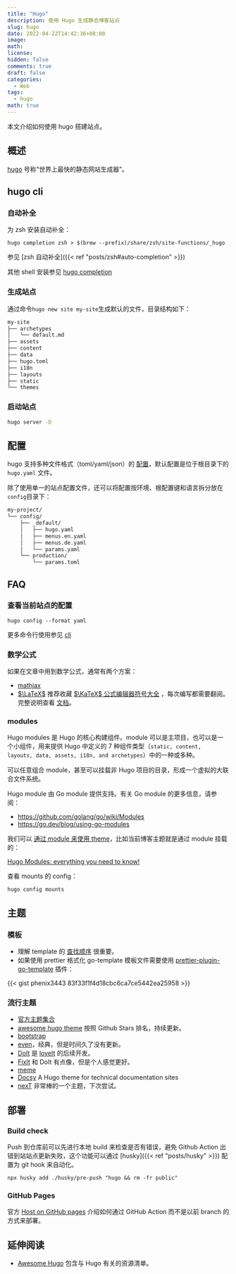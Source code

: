 ```yaml
---
title: "Hugo"
description: 使用 Hugo 生成静态博客站点
slug: hugo
date: 2022-04-22T14:42:36+08:00
image:
math:
license:
hidden: false
comments: true
draft: false
categories:
  - Web
tags:
  - hugo
math: true
---
```


本文介绍如何使用 hugo 搭建站点。

<!--more-->

## 概述

[hugo](https://gohugo.io/) 号称“世界上最快的静态网站生成器”。

## hugo cli

### 自动补全

为 zsh 安装自动补全：

```shell
hugo completion zsh > $(brew --prefix)/share/zsh/site-functions/_hugo
```

参见 [zsh 自动补全]({{< ref "posts/zsh#auto-completion" >}})

其他 shell 安装参见 [hugo completion](https://gohugo.io/commands/hugo_completion/)

### 生成站点

通过命令`hugo new site my-site`生成默认的文件，目录结构如下：

```bash
my-site
├── archetypes
│   └── default.md
├── assets
├── content
├── data
├── hugo.toml
├── i18n
├── layouts
├── static
└── themes
```

### 启动站点

```bash
hugo server -D
```

## 配置

hugo 支持多种文件格式（toml/yaml/json）的 [配置](https://gohugo.io/getting-started/configuration/)，默认配置是位于根目录下的 `hugo.yaml` 文件。

除了使用单一的站点配置文件，还可以将配置按环境、根配置键和语言拆分放在`config`目录下：

```bash
my-project/
└── config/
    ├── _default/
    │   ├── hugo.yaml
    │   ├── menus.en.yaml
    │   ├── menus.de.yaml
    │   └── params.yaml
    └── production/
        └── params.toml
```

## FAQ

### 查看当前站点的配置

```shell
hugo config --format yaml
```

更多命令行使用参见 [cli](https://gohugo.io/commands/)

### 数学公式

如果在文章中用到数学公式，通常有两个方案：

- [mathjax](https://www.gohugo.org/doc/tutorials/mathjax/)
- [$\LaTeX$](https://333rd.net/posts/tech/hugo%E6%B7%BB%E5%8A%A0mathjax%E6%95%B0%E5%AD%A6%E5%85%AC%E5%BC%8F%E6%94%AF%E6%8C%81/) 推荐收藏 [$\KaTeX$ 公式编辑器符号大全](https://blog.csdn.net/YuYunTan/article/details/83617781) ，每次编写都需要翻阅。完整说明查看 [文档](https://katex.org/docs/supported.html)。

### modules

Hugo modules 是 Hugo 的核心构建组件。module 可以是主项目，也可以是一个小组件，用来提供 Hugo 中定义的 7 种组件类型（`static, content, layouts, data, assets, i18n, and archetypes`）中的一种或多种。

可以任意组合 module，甚至可以挂载非 Hugo 项目的目录，形成一个虚拟的大联合文件系统。

Hugo module 由 Go module 提供支持。有关 Go module 的更多信息，请参阅：

- <https://github.com/golang/go/wiki/Modules>
- <https://go.dev/blog/using-go-modules>

我们可以 [通过 module 来使用 theme](https://gohugo.io/hugo-modules/use-modules/#use-a-module-for-a-theme)，比如当前博客主题就是通过 module 挂载的：

[Hugo Modules: everything you need to know!](https://www.thenewdynamic.com/article/hugo-modules-everything-from-imports-to-create/)

查看 mounts 的 config：

```shell
hugo config mounts
```

## 主题

### 模板

- 理解 template 的 [查找顺序](https://gohugo.io/templates/lookup-order/) 很重要。
- 如果使用 prettier 格式化 go-template 模板文件需要使用 [prettier-plugin-go-template](https://github.com/NiklasPor/prettier-plugin-go-template) 插件：

{{< gist phenix3443 83f33f1f4d18cbc6ca7ce5442ea25958 >}}

### 流行主题

- [官方主题集合](https://themes.gohugo.io/)
- [awesome hugo theme](https://github.com/QIN2DIM/awesome-hugo-themes) 按照 Github Stars 排名，持续更新。
- [bootstrap](https://github.com/razonyang/hugo-theme-bootstrap)
- [even](https://github.com/olOwOlo/hugo-theme-even)，经典，但是时间久了没有更新。
- [DoIt](https://github.com/HEIGE-PCloud/DoIt) 是 [loveIt](https://github.com/dillonzq/LoveIt) 的后续开发。
- [FixIt](https://github.com/hugo-fixit/FixIt) 和 DoIt 有点像，但是个人感觉更好。
- [meme](https://github.com/reuixiy/hugo-theme-meme)
- [Docsy](https://themes.gohugo.io/themes/docsy/) A Hugo theme for technical documentation sites
- [nexT](https://github.com/hugo-next/hugo-theme-next) 非常棒的一个主题，下次尝试。

## 部署

### Build check

Push 到仓库前可以先进行本地 build 来检查是否有错误，避免 Github Action 出错到站站点更新失败，这个功能可以通过 [husky]({{< ref "posts/husky" >}}) 配置为 git hook 来自动化。

```shell
npx husky add ./husky/pre-push "hugo && rm -fr public"
```

### GitHub Pages

官方 [Host on GitHub pages](https://gohugo.io/hosting-and-deployment/hosting-on-github/) 介绍如何通过 GitHub Action 而不是以前 branch 的方式来部署。

## 延伸阅读

- [Awesome Hugo](https://github.com/theNewDynamic/awesome-hugo) 包含与 Hugo 有关的资源清单。
